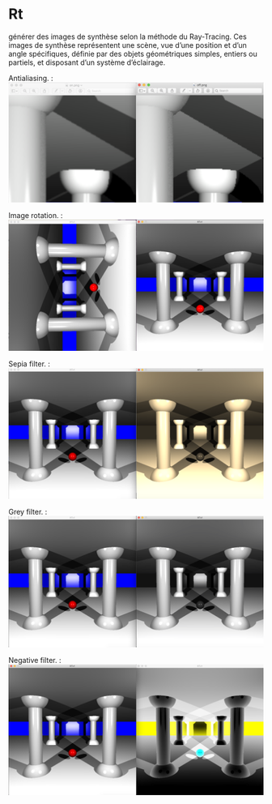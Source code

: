 # Rt
générer des images de synthèse selon la méthode du Ray-Tracing. Ces images de synthèse représentent une scène, vue d’une position et d’un angle spécifiques, définie par des objets géométriques simples, entiers ou partiels, et disposant d’un système d’éclairage.

Antialiasing.    : ![Alt Text](https://github.com/aeddaqqa/Rt/blob/charaf_bonus/pictures/anti.png?raw=true)


Image rotation.  : ![Alt Text](https://github.com/aeddaqqa/Rt/blob/charaf_bonus/pictures/rot.png?raw=true)


Sepia filter.    : ![Alt Text](https://github.com/aeddaqqa/Rt/blob/charaf_bonus/pictures/sepia.png?raw=true)


Grey filter.     : ![Alt Text](https://github.com/aeddaqqa/Rt/blob/charaf_bonus/pictures/grey.png?raw=true)


Negative filter. : ![Alt Text](https://github.com/aeddaqqa/Rt/blob/charaf_bonus/pictures/negative.png?raw=true)
